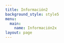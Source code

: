 ```yaml
---
title: Información2
background_style: style5
menu:
  main:
    name: Información2x
layout: page
---
```

